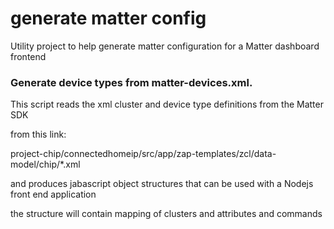 # generate matter config
Utility project to help generate matter configuration for a Matter dashboard frontend

### Generate device types from matter-devices.xml.

This script reads the xml cluster and device type definitions from the Matter SDK 

from this link:

project-chip/connectedhomeip/src/app/zap-templates/zcl/data-model/chip/*.xml

and produces jabascript object structures that can be used with a Nodejs front end application

the structure will contain mapping of clusters and attributes and commands
